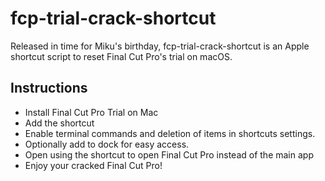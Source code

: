 # fcp-trial-crack-shortcut
Released in time for Miku's birthday, fcp-trial-crack-shortcut is an Apple shortcut script to reset Final Cut Pro's trial on macOS.

## Instructions

* Install Final Cut Pro Trial on Mac
* Add the shortcut
* Enable terminal commands and deletion of items in shortcuts settings.
* Optionally add to dock for easy access.
* Open using the shortcut to open Final Cut Pro instead of the main app
* Enjoy your cracked Final Cut Pro!
